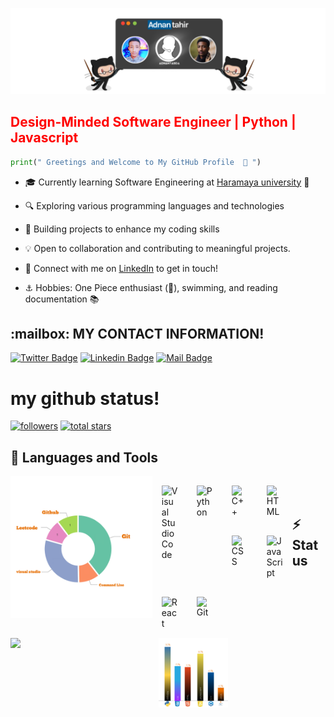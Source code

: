 ![Alt Text](header-Image.png)

<p align="center">
  <strong><h2 style="color:red;">Design-Minded Software Engineer | Python | Javascript </h2></strong>
</p>

```python
print(" Greetings and Welcome to My GitHub Profile  👋 ") 
``` 

- 🎓 Currently learning Software Engineering at [Haramaya university](https://www.haramaya.edu.et/) 🏫

- 🔍 Exploring various programming languages and technologies

- 🌱 Building projects to enhance my coding skills

- 💡 Open to collaboration and contributing to meaningful projects.

- 🔗 Connect with me on [LinkedIn](https://www.linkedin.com/in/adnantabda/) to get in touch!

- ⚓️ Hobbies: One Piece enthusiast (🐙), swimming, and reading documentation 📚


<h2>:mailbox: MY CONTACT INFORMATION! </h2>

[![Twitter Badge](https://img.shields.io/badge/-@AdnanTahir-1ca0f1?style=flat&labelColor=1ca0f1&logo=twitter&logoColor=white&link=https://twitter.com/adnantabda)](https://twitter.com/adnantabda)                            [![Linkedin Badge](https://img.shields.io/badge/-ADNAN-0e76a8?style=flat&labelColor=0e76a8&logo=linkedin&logoColor=white)](https://www.linkedin.com/in/adnantabda/)                              [![Mail Badge](https://img.shields.io/badge/-@adnantahir-e84393?style=flat&labelColor=e84393&logo=instagram&logoColor=white)](https://instagram.com/adnantabda)            

<h1> my github status! </h1>

<p align="left">
      <a href="https://github.com/adnantabda?tab=followers">
         <img alt="followers" title="Follow me on Github" src="https://custom-icon-badges.demolab.com/github/followers/adnantabda?color=236ad3&labelColor=1155ba&style=for-the-badge&logo=person-add&label=Follow&logoColor=white"/></a>
      <a href="https://github.com/adnantabda?tab=repositories&sort=stargazers">
         <img alt="total stars" title="Total stars on GitHub" src="https://custom-icon-badges.demolab.com/github/stars/adnantabda?color=55960c&style=for-the-badge&labelColor=488207&logo=star"/></a>
   </p>

<h2>🧰 Languages and Tools</h2>
<img align="left" width="45%" src="Images/20231204_230505.png" />
 
<img align="left" alt="Visual Studio Code" width="26px" style="padding: 15px;" src="https://cdn.jsdelivr.net/gh/devicons/devicon/icons/vscode/vscode-original.svg" style="padding-right:10px;" />
<img align="left" alt="Python" width="26px" style="padding:15px;" src="https://cdn.jsdelivr.net/gh/devicons/devicon/icons/python/python-plain.svg" />
<img align="left" alt="C++" width="26px" style="padding:15px;" src="https://cdn.jsdelivr.net/gh/devicons/devicon/icons/cplusplus/cplusplus-line.svg" />
<img align="left" alt="HTML" width="26px" style="padding:15px;" src="https://cdn.jsdelivr.net/gh/devicons/devicon/icons/html5/html5-plain.svg" />
<img align="left" alt="CSS" width="26px" style="padding:15px;" src="https://cdn.jsdelivr.net/gh/devicons/devicon/icons/css3/css3-plain.svg" />
<img align="left" alt="JavaScript" width="26px" style="padding:15px;" src="https://cdn.jsdelivr.net/gh/devicons/devicon/icons/javascript/javascript-plain.svg" />
<img align="left" alt="React" width="26px" style="padding:15px;" src="https://cdn.jsdelivr.net/gh/devicons/devicon/icons/react/react-original.svg" />
<img align="left" alt="Git" width="26px" style="padding:15px;" src="https://cdn.jsdelivr.net/gh/devicons/devicon/icons/git/git-original.svg" />
<br />
<br />
 
<h2>⚡ Status<h2>

<img align="left" width="47%" src="https://github-readme-stats.vercel.app/api?username=adnantabda&show_icons=true&theme=vision-friendly-dark&hide_border=true" />

<img align="left" width="22%" src="Images/20231204_223800.png" />
<!-- <img align="left" width="47%" src="https://github-readme-stats.vercel.app/api/top-langs/?username=adnantabda&hide=html&layout=compact&langs_count=6&theme=vision-friendly-dark&hide_border=true" /> -->

